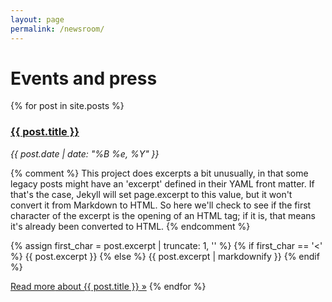 ```yaml
---
layout: page
permalink: /newsroom/
---
```


# Events and press

{% for post in site.posts %}
  <h3><a href="{{ post.url | prepend: site.baseurl }}">{{ post.title }}</a></h3>
  <p><em>{{ post.date | date: "%B %e, %Y" }}</em></p>

  {% comment %}
  This project does excerpts a bit unusually, in that some legacy posts might
  have an 'excerpt' defined in their YAML front matter. If that's the case,
  Jekyll will set page.excerpt to this value, but it won't convert it from
  Markdown to HTML. So here we'll check to see if the first character of the
  excerpt is the opening of an HTML tag; if it is, that means it's already been
  converted to HTML.
  {% endcomment %}

  {% assign first_char = post.excerpt | truncate: 1, '' %}
  {% if first_char == '<' %}
  {{ post.excerpt }}
  {% else %}
  {{ post.excerpt | markdownify }}
  {% endif %}

  <a href="{{ post.url | prepend: site.baseurl }}">Read more<span class="usa-sr-only"> about {{ post.title }}</span> &raquo;</a>
{% endfor %}
